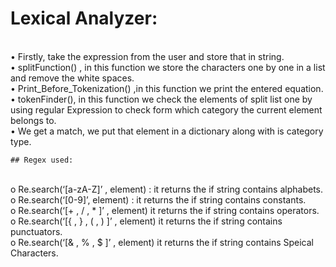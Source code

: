 # Lexical Analyzer:

<br>•	Firstly, take the  expression from the user  and store that in string.
<br>•	splitFunction() , in this function we store the characters one by one in a list and remove the white spaces.
<br>•	Print_Before_Tokenization() ,in this function we print the entered equation.
<br>•	tokenFinder(), in this function  we check the elements of split list one by using regular Expression to check form which category the current element belongs to.
<br>•	We get a match, we put that element in a dictionary along with is category type. 


    ## Regex used: 
 
<br>      o	Re.search(‘[a-zA-Z]’ , element) :  it returns the if string contains alphabets.
<br>      o	Re.search(‘[0-9]’, element) :  it returns the if string contains constants.
<br>      o	Re.search(‘[+ , / , * ]’ , element) it returns the if string contains operators.
<br>      o	Re.search(‘[{ , }  , ( , ) ]’ , element) it returns the if string contains punctuators.
<br>      o	Re.search(‘[& , %  , $ ]’ , element) it returns the if string contains Speical Characters.
